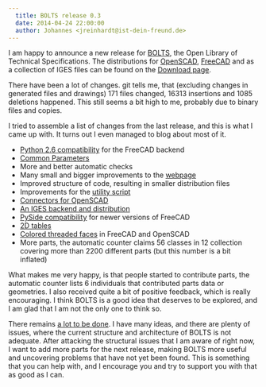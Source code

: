 ```yaml
---
  title: BOLTS release 0.3
  date: 2014-04-24 22:00:00
  author: Johannes <jreinhardt@ist-dein-freund.de>
---
```


I am happy to announce a new release for [BOLTS]({{site.baseurl}}/index.html),
the Open Library of Technical Specifications. The distributions for
[OpenSCAD](http://www.openscad.org/), [FreeCAD](http://freecadweb.org/) and as
a collection of IGES files can be found on the [Download
page]({{site.baseurl}}/downloads.html).

<!-- more -->

There have been a lot of changes. git tells me, that (excluding changes in
generated files and drawings) 171 files changed, 16313 insertions and 1085
deletions happened. This still seems a bit high to me, probably due to binary
files and copies.

I tried to assemble a list of changes from the last release, and this is what I
came up with. It turns out I even managed to blog about most of it.

* [Python 2.6 compatibility]({{site.baseurl}}/2013/11/11/Python-2.6.html) for the FreeCAD backend
* [Common Parameters]({{site.baseurl}}/2013/11/29/BLT-file-progress.html)
* More and better automatic checks
* Many small and bigger improvements to the [webpage]({{site.baseurl}}/index.html)
* Improved structure of code, resulting in smaller distribution files
* Improvements for the [utility script]({{site.baseurl}}/doc/general/utility-script.html)
* [Connectors for OpenSCAD]({{site.baseurl}}/2013/12/28/OpenSCAD-positioning.html)
* [An IGES backend and distribution]({{site.baseurl}}/2014/01/07/IGES-backend.html)
* [PySide compatibility]({{site.baseurl}}/2014/01/13/PySide-and-Tables.html) for newer versions of FreeCAD
* [2D tables]({{site.baseurl}}/2014/01/13/PySide-and-Tables.html)
* [Colored threaded faces]({{site.baseurl}}/2014/02/03/News-Digest.html) in FreeCAD and OpenSCAD
* More parts, the automatic counter claims 56 classes in 12 collection covering more than 2200 different parts (but this number is a bit inflated)

What makes me very happy, is that people started to contribute parts, the
automatic counter lists 6 individuals that contributed parts data or
geometries. I also received quite a bit of positive feedback, which is really
encouraging. I think BOLTS is a good idea that deserves to be explored, and I
am glad that I am not the only one to think so.

There remains [a lot to be
done](https://github.com/jreinhardt/BOLTS/issues?state=open). I have many
ideas, and there are plenty of issues, where the current structure and
architecture of BOLTS is not adequate. After attacking the structural issues
that I am aware of right now, I want to add more parts for the next release,
making BOLTS more useful and uncovering problems that have not yet been found.
This is something that you can help with, and I encourage you and try to
support you with that as good as I can.
